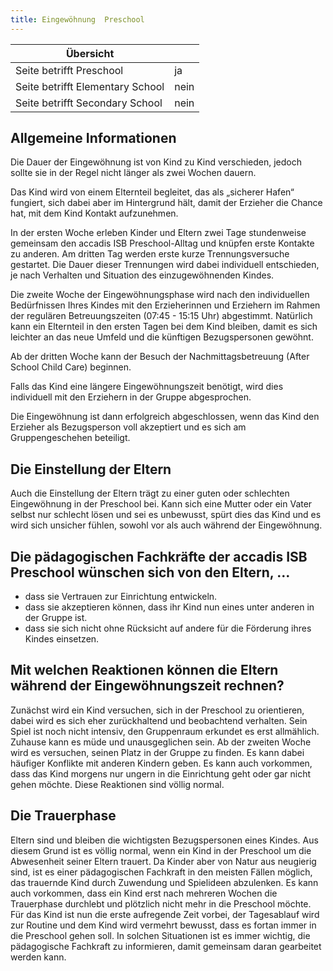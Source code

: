 ```yaml
---
title: Eingewöhnung  Preschool
---
```


| Übersicht | |
| --- | --- |
| Seite betrifft Preschool | ja |
| Seite betrifft Elementary School | nein |
| Seite betrifft Secondary School | nein |

## Allgemeine Informationen 

Die Dauer der Eingewöhnung ist von Kind zu Kind verschieden, jedoch sollte sie in der Regel nicht länger als zwei Wochen dauern.

Das Kind wird von einem Elternteil begleitet, das als „sicherer Hafen“ fungiert, sich dabei aber im Hintergrund hält, damit der Erzieher die Chance hat, mit dem Kind Kontakt aufzunehmen.

In der ersten Woche erleben Kinder und Eltern zwei Tage stundenweise gemeinsam den accadis ISB Preschool-Alltag und knüpfen erste Kontakte zu anderen. Am dritten Tag werden erste kurze Trennungsversuche gestartet. Die Dauer dieser Trennungen wird dabei individuell entschieden, je nach Verhalten und Situation des einzugewöhnenden Kindes.

Die zweite Woche der Eingewöhnungsphase wird nach den individuellen Bedürfnissen Ihres Kindes mit den Erzieherinnen und Erziehern im Rahmen der regulären Betreuungszeiten (07:45 - 15:15 Uhr) abgestimmt. Natürlich kann ein Elternteil in den ersten Tagen bei dem Kind bleiben, damit es sich leichter an das neue Umfeld und die künftigen Bezugspersonen gewöhnt.

Ab der dritten Woche kann der Besuch der Nachmittagsbetreuung (After School Child Care) beginnen.

Falls das Kind eine längere Eingewöhnungszeit benötigt, wird dies individuell mit den Erziehern in der Gruppe abgesprochen.

Die Eingewöhnung ist dann erfolgreich abgeschlossen, wenn das Kind den Erzieher als Bezugsperson voll akzeptiert und es sich am Gruppengeschehen beteiligt.

## Die Einstellung der Eltern 

Auch die Einstellung der Eltern trägt zu einer guten oder schlechten Eingewöhnung in der Preschool bei. Kann sich eine Mutter oder ein Vater selbst nur schlecht lösen und sei es unbewusst, spürt dies das Kind und es wird sich unsicher fühlen, sowohl vor als auch während der Eingewöhnung.

## Die pädagogischen Fachkräfte der accadis ISB Preschool wünschen sich von den Eltern, … 

-   dass sie Vertrauen zur Einrichtung entwickeln.
-   dass sie akzeptieren können, dass ihr Kind nun eines unter anderen in der Gruppe ist.
-   dass sie sich nicht ohne Rücksicht auf andere für die Förderung ihres Kindes einsetzen.

## Mit welchen Reaktionen können die Eltern während der Eingewöhnungszeit rechnen? 

Zunächst wird ein Kind versuchen, sich in der Preschool zu orientieren, dabei wird es sich eher zurückhaltend und beobachtend verhalten. Sein Spiel ist noch nicht intensiv, den Gruppenraum erkundet es erst allmählich. Zuhause kann es müde und unausgeglichen sein. Ab der zweiten Woche wird es versuchen, seinen Platz in der Gruppe zu finden. Es kann dabei häufiger Konflikte mit anderen Kindern geben. Es kann auch vorkommen, dass das Kind morgens nur ungern in die Einrichtung geht oder gar nicht gehen möchte. Diese Reaktionen sind völlig normal.

## Die Trauerphase 

Eltern sind und bleiben die wichtigsten Bezugspersonen eines Kindes. Aus diesem Grund ist es völlig normal, wenn ein Kind in der Preschool um die Abwesenheit seiner Eltern trauert. Da Kinder aber von Natur aus neugierig sind, ist es einer pädagogischen Fachkraft in den meisten Fällen möglich, das trauernde Kind durch Zuwendung und Spielideen abzulenken. Es kann auch vorkommen, dass ein Kind erst nach mehreren Wochen die Trauerphase durchlebt und plötzlich nicht mehr in die Preschool möchte. Für das Kind ist nun die erste aufregende Zeit vorbei, der Tagesablauf wird zur Routine und dem Kind wird vermehrt bewusst, dass es fortan immer in die Preschool gehen soll. In solchen Situationen ist es immer wichtig, die pädagogische Fachkraft zu informieren, damit gemeinsam daran gearbeitet werden kann.